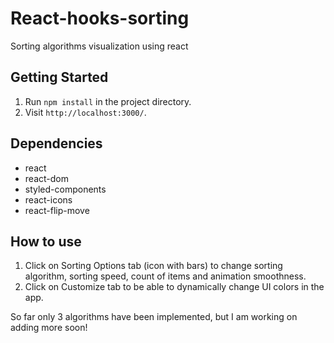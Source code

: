 # React-hooks-sorting

Sorting algorithms visualization using react


## Getting Started

1. Run `npm install` in the project directory.
2. Visit `http://localhost:3000/`.

## Dependencies

- react
- react-dom
- styled-components
- react-icons
- react-flip-move

## How to use

1. Click on Sorting Options tab (icon with bars) to change sorting algorithm, sorting speed, count of items and animation smoothness.
2. Click on Customize tab to be able to dynamically change UI colors in the app.

So far only 3 algorithms have been implemented, but I am working on adding more soon!
